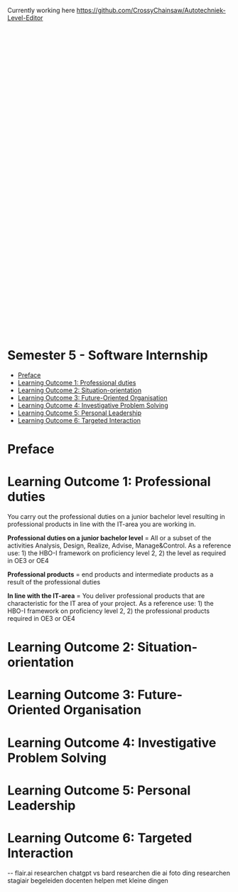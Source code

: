 
Currently working here
https://github.com/CrossyChainsaw/Autotechniek-Level-Editor








<br>
<br>
<br>
<br>
<br>
<br>
<br>
<br>
<br>
<br>
<br>
<br>
<br>
<br>
<br>
<br>
<br>
<br>
<br>
<br>
<br>
<br>
<br>
<br>
<br>
<br>
<br>
<br>
<br>
<br>
<br>
<br>
<br>
<br>
<br>
<br>
<br>
<br>
<br>
<br>




# Semester 5 - Software Internship

- [Preface](#preface)
- [Learning Outcome 1: Professional duties](#learning-outcome-1-professional-duties)
- [Learning Outcome 2: Situation-orientation](#learning-outcome-2-situation-orientation)
- [Learning Outcome 3: Future-Oriented Organisation](#learning-outcome-3-future-oriented-organisation)
- [Learning Outcome 4: Investigative Problem Solving](#learning-outcome-4-investigative-problem-solving)
- [Learning Outcome 5: Personal Leadership](#learning-outcome-5-personal-leadership)
- [Learning Outcome 6: Targeted Interaction](#learning-outcome-6-targeted-interaction)

# Preface
# Learning Outcome 1: Professional duties

You carry out the professional duties on a junior bachelor level resulting in professional products in line with the IT-area you are working in.

**Professional duties on a junior bachelor level** = All or a subset of the activities Analysis, Design, Realize, Advise, Manage&Control. As a reference use: 1) the HBO-I framework on proficiency level 2, 2) the level as required in OE3 or OE4

**Professional products** = end products and intermediate products as a result of the professional duties

**In line with the IT-area** =  You deliver professional products that are characteristic for the IT area of your project. As a reference use: 1) the HBO-I framework on proficiency level 2, 2) the professional products required in OE3 or OE4

# Learning Outcome 2: Situation-orientation

# Learning Outcome 3: Future-Oriented Organisation

# Learning Outcome 4: Investigative Problem Solving

# Learning Outcome 5: Personal Leadership

# Learning Outcome 6: Targeted Interaction

--
flair.ai researchen
chatgpt vs bard researchen
die ai foto ding researchen
stagiair begeleiden
docenten helpen met kleine dingen
